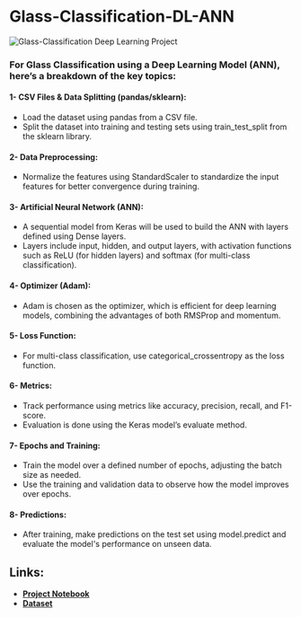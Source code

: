 # Glass-Classification-DL-ANN
![Glass-Classification Deep Learning Project](https://github.com/Ali-jalil88/Fruit-ANN-CNN/blob/main/DALL%C2%B7E%202024-10-08%2014.00.27%20-%20A%20vibrant%20and%20detailed%20image%20of%20a%20fruit%20classification%20system%2C%20showing%20various%20fruits%20like%20apples%2C%20bananas%2C%20oranges%2C%20and%20strawberries%20in%20clear%20section.webp)
### For Glass Classification using a Deep Learning Model (ANN), here’s a breakdown of the key topics:

#### 1- CSV Files & Data Splitting (pandas/sklearn):
- Load the dataset using pandas from a CSV file.
- Split the dataset into training and testing sets using train_test_split from the sklearn library.

#### 2- Data Preprocessing:
- Normalize the features using StandardScaler to standardize the input features for better convergence during training.

#### 3- Artificial Neural Network (ANN):
- A sequential model from Keras will be used to build the ANN with layers defined using Dense layers.
- Layers include input, hidden, and output layers, with activation functions such as ReLU (for hidden layers) and softmax (for multi-class classification).

#### 4- Optimizer (Adam):
- Adam is chosen as the optimizer, which is efficient for deep learning models, combining the advantages of both RMSProp and momentum.

#### 5- Loss Function:
- For multi-class classification, use categorical_crossentropy as the loss function.
#### 6- Metrics:
- Track performance using metrics like accuracy, precision, recall, and F1-score.
- Evaluation is done using the Keras model’s evaluate method.

#### 7- Epochs and Training:
- Train the model over a defined number of epochs, adjusting the batch size as needed.
- Use the training and validation data to observe how the model improves over epochs.

#### 8- Predictions:
- After training, make predictions on the test set using model.predict and evaluate the model's performance on unseen data.
## Links:
- **[Project Notebook](https://www.kaggle.com/code/alialarkawazi/glass-classification-dl-ann)**
- **[Dataset]([https://www.kaggle.com/datasets/sshikamaru/fruit-recognition](https://www.kaggle.com/datasets/uciml/glass))**
